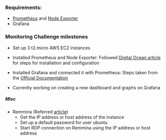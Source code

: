 

### Requirements:
- [Prometheus] and [Node Exporter]
- Grafana


[Prometheus]: https://github.com/prometheus/prometheus/releases/download/v2.16.0/prometheus-2.16.0.linux-amd64.tar.gz

[Node Exporter]: https://github.com/prometheus/node_exporter/releases/download/v0.18.1/node_exporter-0.18.1.linux-amd64.tar.gz


### Monitoring Challenge milestones

- Set up 3 t2.micro AWS EC2 instances

- Installed Prometheus and Node Exporter: Followed [Digital Ocean article] for steps for installation and configuration
- Installed Grafana and connected it with Prometheus: Steps taken from the [Official Documentation]
- Currently working on creating a new dashboard and graphs on Grafana



##### Misc

- Remmina (Referred [article])
	- Get the IP address or host address of the instance
	- Set up a default password for user ubuntu
	- Start RDP connection on Remmina using the IP address or host address


[article]: https://comtechies.com/how-to-set-up-gui-on-amazon-ec2-ubuntu-server.html
[Digital Ocean article]: https://www.digitalocean.com/community/tutorials/how-to-install-prometheus-on-ubuntu-16-04
[Official Documentation]: https://prometheus.io/docs/visualization/grafana/ 
